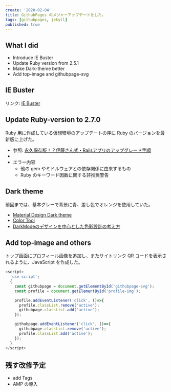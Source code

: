 ```yaml
---
create: '2020-02-04'
title: GithubPages のメジャーアップデートをした。
tags: [githubpages, jekyll]
published: true
---
```


## What I did

- Introduce IE Buster
- Update Ruby version from 2.5.1
- Make Dark-theme better
- Add top-image and githubpage-svg

## IE Buster

リンク: [IE Buster](https://ie-buster.qranoko.jp/)

## Update Ruby-version to 2.7.0

Ruby 用に作成している仮想環境のアップデートの序に Ruby のバージョンを最新版に上げた。

- 参照: [永久保存版！？伊藤さん式・Railsアプリのアップグレード手順](https://qiita.com/jnchito/items/0ee47108972a0e302caf)
-
- エラー内容
  - 他の gem やミドルウェアとの依存関係に由来するもの
  - Ruby のキーワード因数に関する非推奨警告

## Dark theme

前回までは、基本グレーで背景に青、差し色でオレンジを使用していた。

- [Material Design Dark theme](https://material.io/design/color/dark-theme.html)
- [Color Tool](https://material.io/resources/color/#!/?view.left=0&view.right=1&primary.color=121212&secondary.color=7bd0e7)
- [DarkModeのデザインを中心とした色彩設計の考え方](https://kudakurage.hatenadiary.com/entry/2019/07/29/083000)

## Add top-image and others

トップ画面にプロフィール画像を追加し、またサイトリンク QR コードを表示されるように、JavaScript を作成した。

```js
<script>
  'use script';
  {
    const githubpage = document.getElementById('githubpage-svg');
    const profile = document.getElementById('profile-img');

    profile.addEventListener('click', ()=>{
      profile.classList.remove('active');
      githubpage.classList.add('active');
    });

    githubpage.addEventListener('click', ()=>{
      githubpage.classList.remove('active');
      profile.classList.add('active');
    });
  }
</script>
```

## 残す改修予定

- add Tags
- AMP の導入
